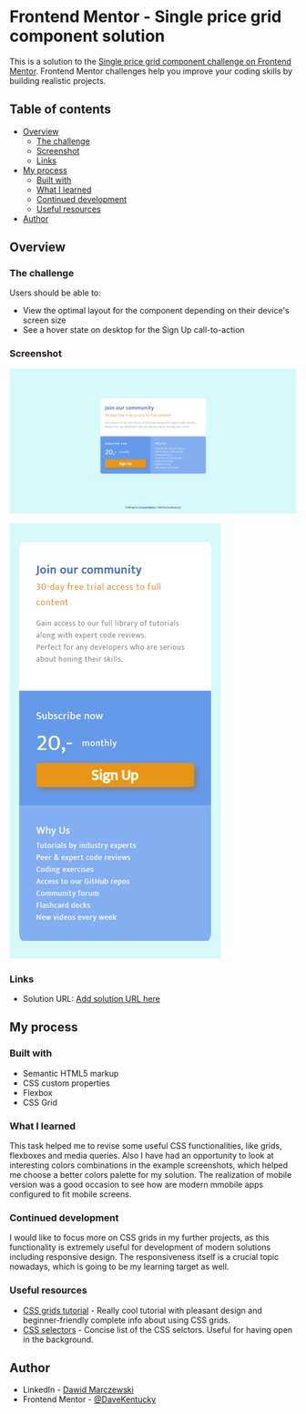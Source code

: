 # Frontend Mentor - Single price grid component solution

This is a solution to the [Single price grid component challenge on Frontend Mentor](https://www.frontendmentor.io/challenges/single-price-grid-component-5ce41129d0ff452fec5abbbc). Frontend Mentor challenges help you improve your coding skills by building realistic projects. 

## Table of contents

- [Overview](#overview)
  - [The challenge](#the-challenge)
  - [Screenshot](#screenshot)
  - [Links](#links)
- [My process](#my-process)
  - [Built with](#built-with)
  - [What I learned](#what-i-learned)
  - [Continued development](#continued-development)
  - [Useful resources](#useful-resources)
- [Author](#author)

## Overview

### The challenge

Users should be able to:

- View the optimal layout for the component depending on their device's screen size
- See a hover state on desktop for the Sign Up call-to-action

### Screenshot

![Desktop version](./images/desktop_module.png)

![Mobile version](./images/mobile_module.png)

### Links

- Solution URL: [Add solution URL here](https://davekentucky.github.io/Frontend-basic-module/frontend/single-price-grid-component-master/index.html)

## My process

### Built with

- Semantic HTML5 markup
- CSS custom properties
- Flexbox
- CSS Grid

### What I learned

This task helped me to revise some useful CSS functionalities, like grids, flexboxes and media queries. Also I have had an opportunity to look at interesting colors combinations in the example screenshots, which helped me choose a better colors palette for my solution. The realization of mobile version was a good occasion to see how are modern mmobile apps configured to fit mobile screens.

### Continued development

I would like to focus more on CSS grids in my further projects, as this functionality is extremely useful for development of modern solutions including responsive design. The responsiveness itself is a crucial topic nowadays, which is going to be my learning target as well.

### Useful resources

- [CSS grids tutorial](https://css-tricks.com/snippets/css/complete-guide-grid/) - Really cool tutorial with pleasant design and beginner-friendly complete info about using CSS grids.
- [CSS selectors](https://www.w3schools.com/cssref/css_selectors.asp) - Concise list of the CSS selctors. Useful for having open in the background.

## Author

- LinkedIn - [Dawid Marczewski](https://www.linkedin.com/in/dawid-marczewski-73a75a1bb/)
- Frontend Mentor - [@DaveKentucky](https://www.frontendmentor.io/profile/DaveKentucky)
